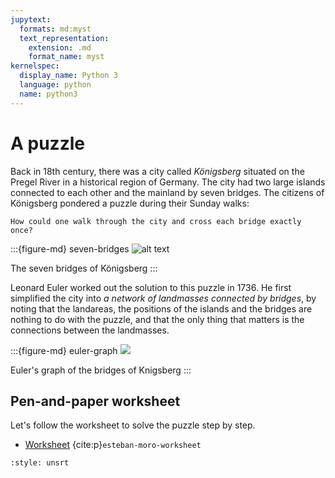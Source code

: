 ```yaml
---
jupytext:
  formats: md:myst
  text_representation:
    extension: .md
    format_name: myst
kernelspec:
  display_name: Python 3
  language: python
  name: python3
---
```


# A puzzle

Back in 18th century, there was a city called *Königsberg* situated on the Pregel River in a historical region of Germany. The city had two large islands connected to each other and the mainland by seven bridges.
The citizens of Königsberg pondered a puzzle during their Sunday walks:

```{admonition} Problem
How could one walk through the city and cross each bridge exactly once?
```

:::{figure-md} seven-bridges
![alt text](https://99percentinvisible.org/app/uploads/2022/02/bridges-with-water.png)

The seven bridges of Königsberg
:::

Leonard Euler worked out the solution to this puzzle in 1736. He first simplified the city into *a network of landmasses connected by bridges*, by noting that the landareas, the positions of the islands and the bridges are nothing to do with the puzzle, and that the only thing that matters is the connections between the landmasses.

:::{figure-md} euler-graph
<img src="https://lh3.googleusercontent.com/-CYxppcJBwe4/W2ndkci9bVI/AAAAAAABX-U/K6SNM8gAhg0oNsnWNgQbH3uKNd5Ba10wwCHMYCw/euler-graph-bridges2?imgmax=1600">

Euler's graph of the bridges of Knigsberg
:::


## Pen-and-paper worksheet

Let's follow the worksheet to solve the puzzle step by step.

- [Worksheet](http://estebanmoro.org/pdf/netsci_for_kids/the_konisberg_bridges.pdf) {cite:p}`esteban-moro-worksheet`


```{bibliography}
:style: unsrt
```